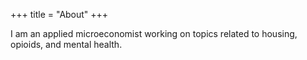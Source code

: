 +++
title = "About"
+++

 I am an applied microeconomist working on topics related to housing, opioids, and mental health.





